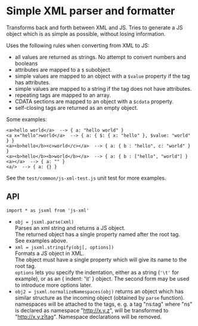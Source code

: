 # Simple XML parser and formatter

Transforms back and forth between XML and JS.
Tries to generate a JS object which is as simple as possible, without losing information.

Uses the following rules when converting from XML to JS:

-   all values are returned as strings. No attempt to convert numbers and booleans
-   attributes are mapped to a `$` subobject.
-   simple values are mapped to an object with a `$value` property if the tag has attributes.
-   simple values are mapped to a string if the tag does not have attributes.
-   repeating tags are mapped to an array.
-   CDATA sections are mapped to an object with a `$cdata` property.
-   self-closing tags are returned as an empty object.

Some examples:

```
<a>hello world</a>  --> { a: "hello world" }
<a x="hello">world</a>  --> { a: { $: { x: "hello" }, $value: "world" } }
<a><b>hello</b><c>world</c></a>  --> { a: { b : "hello", c: "world" } }
<a><b>hello</b><b>world</b></a>  --> { a: { b : ["hello", "world"] }
<a></a>  --> { a: "" }
<a/>  --> { a: {} }
```

See the `test/common/js-xml-test.js` unit test for more examples.

## API

`import * as jsxml from 'js-xml'`

-   `obj = jsxml.parse(xml)`  
    Parses an xml string and returns a JS object.  
    The returned object has a single property named after the root tag.  
    See examples above.
-   `xml = jsxml.stringify(obj[, options])`  
    Formats a JS object in XML.  
    The object must have a single property which will give its name to the root tag.  
    `options` lets you specify the indentation, either as a string (`'\t'` for example),
    or as an { indent: '\t' } object. The second form may be used to introduce more options later.
-   `obj2 = jsxml.normalizeNamespaces(obj)`
    returns an object which has similar structure as the incoming object (obtained by `parse` function).
    namespaces will be attached to the tags, e. g. a tag "ns:tag" where "ns" is declared as namespace "http://x.y.z", will be transformed to "http://x.y.z|tag". Namespace declarations will be removed.
